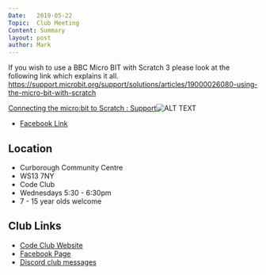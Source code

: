 ```yaml
---
Date:   2019-05-22
Topic:  Club Meeting
Content: Summary
layout: post
author: Mark
---
```

If you wish to use a BBC Micro BIT with Scratch 3 please look at the following link which explains it all.
https://support.microbit.org/support/solutions/articles/19000026080-using-the-micro-bit-with-scratch

[Connecting the micro:bit to Scratch : Support](https://l.facebook.com/l.php?u=https%3A%2F%2Fsupport.microbit.org%2Fsupport%2Fsolutions%2Farticles%2F19000026080-using-the-micro-bit-with-scratch&h=AT1As4KUR65MsdCsZit6Hlx0sk9nTsmT5zK-ObDkTf-6Tjum697sX7ETIPGH-h7WS2uti_GUMZ3tZgAmQ74rH5GzElh2JtCwd_tVpYvyel_kVoXOYyzKPNM0Rt-8IZYU&s=1)![ALT TEXT](https://external.fbhx6-1.fna.fbcdn.net/emg1/v/t13/3974269696558014923?url=https%3A%2F%2Fs3.amazonaws.com%2Fcdn.freshdesk.com%2Fdata%2Fhelpdesk%2Fattachments%2Fproduction%2F19000725233%2Flogo%2FKQAdSqMyRp5whQbEJ0elIT6gWvUH1Y70EQ.png&fb_obo=1&utld=amazonaws.com&stp=c0.5000x0.5000f_dst-emg0_p34x34_q75&ccb=13-1&oh=06_AbH2QSaVQqKpplrFWtg8HwJr43lHHybEm7YRJSgAndIhgg&oe=6528681E&_nc_sid=e609ca)

* [Facebook Link](https://www.facebook.com/1481985248595237/posts/2056209257839497/)

## Location

* Curborough Community Centre
* WS13 7NY
* Code Club
* Wednesdays 5:30 - 6:30pm
* 7 - 15 year olds welcome

## Club Links

* [Code Club Website](https://lichfield-code-club.github.io/)
* [Facebook Page](https://www.facebook.com/LichfieldCoders)
* [Discord club messages](https://discord.gg/szz6xGK)
